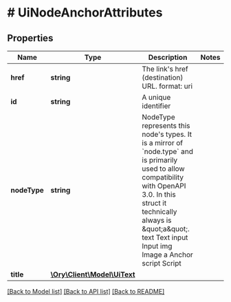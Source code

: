 # # UiNodeAnchorAttributes

## Properties

Name | Type | Description | Notes
------------ | ------------- | ------------- | -------------
**href** | **string** | The link&#39;s href (destination) URL.  format: uri |
**id** | **string** | A unique identifier |
**nodeType** | **string** | NodeType represents this node&#39;s types. It is a mirror of &#x60;node.type&#x60; and is primarily used to allow compatibility with OpenAPI 3.0.  In this struct it technically always is \&quot;a\&quot;. text Text input Input img Image a Anchor script Script |
**title** | [**\Ory\Client\Model\UiText**](UiText.md) |  |

[[Back to Model list]](../../README.md#models) [[Back to API list]](../../README.md#endpoints) [[Back to README]](../../README.md)
